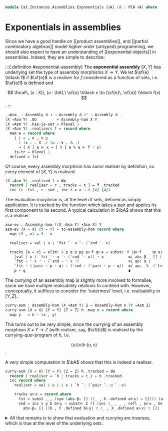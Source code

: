 <!--
```agda
open import Cat.Instances.Assemblies
open import Cat.Diagram.Exponential
open import Cat.Diagram.Terminal
open import Cat.Diagram.Product
open import Cat.Prelude

open import Data.Partial.Total
open import Data.Partial.Base
open import Data.Vec.Base using ([] ; _∷_)

open import Realisability.PCA

import Cat.Instances.Assemblies.Limits

import Realisability.Data.Pair
import Realisability.PCA.Sugar
import Realisability.Base

open is-exponential
open Exponential
```
-->

```agda
module Cat.Instances.Assemblies.Exponentials {ℓA} (𝔸 : PCA ℓA) where
```

<!--
```agda
open Realisability.Data.Pair 𝔸
open Realisability.PCA.Sugar 𝔸
open Realisability.Base 𝔸

open Cat.Instances.Assemblies.Limits 𝔸

private variable
  ℓ ℓ' : Level
  X Y Z : Assembly 𝔸 ℓ
```
-->

# Exponentials in assemblies

Since we have a good handle on [[product assemblies]], and [[partial
combinatory algebras]] model *higher-order* (untyped) programming, we
should also expect to have an understanding of [[exponential objects]]
in assemblies. Indeed, they are simple to describe:

:::{.definition #exponential-assembly}
The **exponential assembly** $[X, Y]$ has underlying set the type of
assembly morphisms $X \to Y$. We let $\sf{e} \Vdash f$ if $\sf{e}$ is a
realiser for $f$ considered as a function of sets, i.e. $\sf{e}$ is
defined and

$$
\forall\, (x : X)\, (a : \bA),\ \sf{a} \Vdash x \to (\sf{e}\, \sf{a}) \Vdash f(x)
$$.
:::

```agda
_⇒Asm_ : Assembly 𝔸 ℓ → Assembly 𝔸 ℓ' → Assembly 𝔸 _
(X ⇒Asm Y) .Ob         = Assembly-hom X Y
(X ⇒Asm Y) .has-is-set = hlevel 2
(X ⇒Asm Y) .realisers f = record where
  mem e = record where
    ∣_∣ = ⌞ e ⌟ × □
      ( (x : ⌞ X ⌟) (a : ↯ ⌞ 𝔸 ⌟)
      → [ X ] a ⊩ x → [ Y ] e % a ⊩ f · x)
    is-tr = hlevel 1
  defined = fst
```

Of course, every assembly morphism has *some* realiser by definition, so
every element of $[X, Y]$ is realised.

```agda
(X ⇒Asm Y) .realised f = do
  record { realiser = r ; tracks = t } ← f .tracked
  inc (r .fst , r .snd , inc λ x a → t {x} {a})
```

The evaluation morphism is, at the level of sets, defined as simply
application. It is tracked by the function which takes a pair and
applies its first component to its second. A typical calculation in
$\bA$ shows that this is a realiser.

```agda
asm-ev : Assembly-hom ((X ⇒Asm Y) ×Asm X) Y
asm-ev {X = X} {Y = Y} = to-assembly-hom record where
  map (f , x) = f · x

  realiser = val ⟨ u ⟩ `fst `· u `· (`snd `· u)

  tracks {a = x} = elim! λ p q α pp p⊩f q⊩a → subst⊩ Y (p⊩f _ _ q⊩a) $
    (val ⟨ u ⟩ `fst `· u `· (`snd `· u)) ⋆ x           ≡⟨ abs-β _ [] (_ , subst ⌞_⌟ (sym α) (`pair↓₂ pp (X .defined q⊩a))) ⟩
    `fst ⋆ ⌜ x ⌝ ⋆ (`snd ⋆ ⌜ x ⌝)                      ≡⟨ ap! α ⟩
    `fst ⋆ (`pair ⋆ p ⋆ q) ⋆ (`snd ⋆ (`pair ⋆ p ⋆ q))  ≡⟨ ap₂ _%_ (`fst-β pp (X .defined q⊩a)) (`snd-β pp (X .defined q⊩a)) ⟩
    p ⋆ q                                              ∎
```

The currying of an assembly map is slightly more involved to formalise,
since we have multiple realisability relations to contend with. However,
conceptually, it suffices to consider the 'outermost' level, i.e.
realisability in $[Y,Z]$.

```agda
curry-asm : Assembly-hom (X ×Asm Y) Z → Assembly-hom X (Y ⇒Asm Z)
curry-asm {X = X} {Y = Y} {Z = Z} h .map x = record where
  map y   = h · (x , y)
```

<!--
```agda
  tracked = do
    record { realiser = `h ; tracks = t } ← h .tracked
    (u , u⊩x) ← X .realised x

    inc record where
      realiser = val ⟨ v ⟩ `h `· (`pair `· const (u , X .defined u⊩x) `· v)

      tracks a⊩x = subst⊩ Z (t (inc (u , _ , refl , u⊩x , a⊩x))) $
        abs-β _ [] (_ , Y .defined a⊩x)
```
-->

This turns out to be very simple, since the currying of an assembly
morphism $X \times Y \to Z$ (with realiser, say, $\sf{h}$) is realised
by the currying-*qua*-program of $h$, i.e.

$$
\langle u \rangle \langle v \rangle h\ (u,\, v)
$$.

A very simple computation in $\bA$ shows that this is indeed a
realiser.

```agda
curry-asm {X = X} {Y = Y} {Z = Z} h .tracked = do
  record { realiser = `h ; tracks = t } ← h .tracked
  inc record where
    realiser = val ⟨ u ⟩ ⟨ v ⟩ `h `· (`pair `· u `· v)

    tracks a⊩x = record where
      fst = subst ⌞_⌟ (sym (abs-βₙ [] ((_ , X .defined a⊩x) ∷ []))) (abs↓ _ _)
      snd = inc λ y b b⊩y → subst⊩ Z (t (inc (_ , _ , refl , a⊩x , b⊩y))) $
        abs-βₙ [] ((b , Y .defined b⊩y) ∷ (_ , X .defined a⊩x) ∷ [])
```

<details>
<summary>All that remains is to show that evaluation and currying are
inverses, which is true at the level of the underlying sets.</summary>

```agda
Assemblies-exp : ∀ A B → Exponential (Assemblies 𝔸 ℓA) Assemblies-products Assemblies-terminal A B
Assemblies-exp A B .B^A = A ⇒Asm B
Assemblies-exp A B .ev = asm-ev
Assemblies-exp A B .has-is-exp .ƛ = curry-asm
Assemblies-exp A B .has-is-exp .commutes m = ext λ x y → refl
Assemblies-exp A B .has-is-exp .unique m' p = ext λ x y → ap map p · (x , y)

Assemblies-cc : Cartesian-closed (Assemblies 𝔸 ℓA) _ _
Assemblies-cc = record { has-exp = Assemblies-exp }
```

</details>
